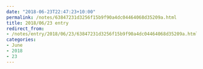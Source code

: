 ```yaml
---
date: "2018-06-23T22:47:23+10:00"
permalink: /notes/63847231d3256f15b9f90a4dc04464068d35209a.html
title: 2018/06/23 entry
redirect_from:
- /notes/entry/2018/06/23/63847231d3256f15b9f90a4dc04464068d35209a.html
categories:
- June
- 2018
- 23
---
```

